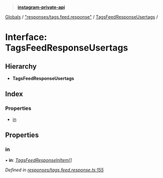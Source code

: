 > **[instagram-private-api](../README.md)**

[Globals](../README.md) / ["responses/tags.feed.response"](../modules/_responses_tags_feed_response_.md) / [TagsFeedResponseUsertags](_responses_tags_feed_response_.tagsfeedresponseusertags.md) /

# Interface: TagsFeedResponseUsertags

## Hierarchy

* **TagsFeedResponseUsertags**

## Index

### Properties

* [in](_responses_tags_feed_response_.tagsfeedresponseusertags.md#in)

## Properties

###  in

• **in**: *[TagsFeedResponseInItem](_responses_tags_feed_response_.tagsfeedresponseinitem.md)[]*

*Defined in [responses/tags.feed.response.ts:155](https://github.com/dilame/instagram-private-api/blob/3e16058/src/responses/tags.feed.response.ts#L155)*